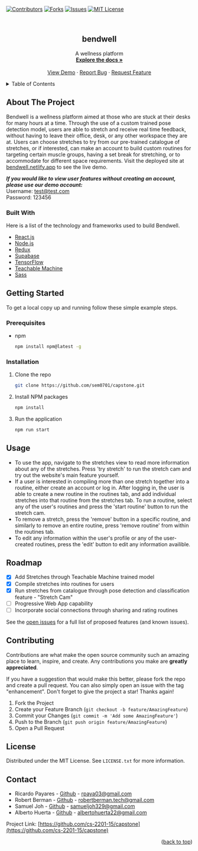 <div id="top"></div>
<!--
*** Thanks for checking out the Best-README-Template. If you have a suggestion
*** that would make this better, please fork the repo and create a pull request
*** or simply open an issue with the tag "enhancement".
*** Don't forget to give the project a star!
*** Thanks again! Now go create something AMAZING! :D
-->

<!-- PROJECT SHIELDS -->
<!--
*** I'm using markdown "reference style" links for readability.
*** Reference links are enclosed in brackets [ ] instead of parentheses ( ).
*** See the bottom of this document for the declaration of the reference variables
*** for contributors-url, forks-url, etc. This is an optional, concise syntax you may use.
*** https://www.markdownguide.org/basic-syntax/#reference-style-links
-->

[![Contributors][contributors-shield]][contributors-url]
[![Forks][forks-shield]][forks-url]
[![Issues][issues-shield]][issues-url]
[![MIT License][license-shield]][license-url]

<!-- PROJECT LOGO -->
<br />
<div align="center">
  <h2 align="center">bendwell</h2>

  <p align="center">
    A wellness platform
    <br />
    <a href="https://github.com/cs-2201-15/capstone"><strong>Explore the docs »</strong></a>
    <br />
    <br />
    <a href="https://bendwell.netlify.app/">View Demo</a>
    ·
    <a href="https://github.com/cs-2201-15/capstone/issues">Report Bug</a>
    ·
    <a href="https://github.com/cs-2201-15/capstone/issues">Request Feature</a>
  </p>
</div>

<!-- TABLE OF CONTENTS -->
<details>
  <summary>Table of Contents</summary>
  <ol>
    <li>
      <a href="#about-the-project">About The Project</a>
      <ul>
        <li><a href="#built-with">Built With</a></li>
      </ul>
    </li>
    <li>
      <a href="#getting-started">Getting Started</a>
      <ul>
        <li><a href="#prerequisites">Prerequisites</a></li>
        <li><a href="#installation">Installation</a></li>
      </ul>
    </li>
    <li><a href="#usage">Usage</a></li>
    <li><a href="#roadmap">Roadmap</a></li>
    <li><a href="#contributing">Contributing</a></li>
    <li><a href="#license">License</a></li>
    <li><a href="#contact">Contact</a></li>
  </ol>
</details>

<!-- ABOUT THE PROJECT -->

## About The Project

Bendwell is a wellness platform aimed at those who are stuck at their desks for many hours at a time. Through the use of a custom trained pose detection model, users are able to stretch and receive real time feedback, without having to leave their office, desk, or any other workspace they are at. Users can choose stretches to try from our pre-trained catalogue of stretches, or if interested, can make an account to build custom routines for targeting certain muscle groups, having a set break for stretching, or to accommodate for different space requirements. Visit the deployed site at [bendwell.netlify.app](https://bendwell.netlify.app/) to see the live demo.

**_If you would like to view user features without creating an account, please use our demo account:_** <br>
Username: test@test.com <br>
Password: 123456

### Built With

Here is a list of the technology and frameworks used to build Bendwell.

- [React.js](https://reactjs.org/)
- [Node.js](https://nodejs.org/)
- [Redux](https://reduc.js.org/)
- [Supabase](https://supabase.com/)
- [TensorFlow](https://tensorflow.org/)
- [Teachable Machine](https://teachablemachine.withgoogle.com/)
- [Sass](https://sass-lang.com/)

<!-- GETTING STARTED -->

## Getting Started

To get a local copy up and running follow these simple example steps.

### Prerequisites

- npm
  ```sh
  npm install npm@latest -g
  ```

### Installation

1. Clone the repo
   ```sh
   git clone https://github.com/sem0701/capstone.git
   ```
2. Install NPM packages
   ```sh
   npm install
   ```
3. Run the application
   ```sh
   npm run start
   ```

<!-- USAGE EXAMPLES -->

## Usage

- To use the app, navigate to the stretches view to read more information about any of the stretches. Press 'try stretch' to run the stretch cam and try out the website's main feature yourself.
- If a user is interested in compiling more than one stretch together into a routine, either create an account or log in. After logging in, the user is able to create a new routine in the routines tab, and add individual stretches into that routine from the stretches tab. To run a routine, select any of the user's routines and press the 'start routine' button to run the stretch cam.
- To remove a stretch, press the 'remove' button in a specific routine, and similarly to remove an entire routine, press 'remove routine' from within the routines tab.
- To edit any information within the user's profile or any of the user-created routines, press the 'edit' button to edit any information availible.

<!-- ROADMAP -->

## Roadmap

- [x] Add Stretches through Teachable Machine trained model
- [x] Compile stretches into routines for users
- [x] Run stretches from catalogue through pose detection and classification feature - "Stretch Cam"
- [ ] Progressive Web App capability
- [ ] Incorporate social connections through sharing and rating routines

See the [open issues](https://github.com/othneildrew/Best-README-Template/issues) for a full list of proposed features (and known issues).

<!-- CONTRIBUTING -->

## Contributing

Contributions are what make the open source community such an amazing place to learn, inspire, and create. Any contributions you make are **greatly appreciated**.

If you have a suggestion that would make this better, please fork the repo and create a pull request. You can also simply open an issue with the tag "enhancement".
Don't forget to give the project a star! Thanks again!

1. Fork the Project
2. Create your Feature Branch (`git checkout -b feature/AmazingFeature`)
3. Commit your Changes (`git commit -m 'Add some AmazingFeature'`)
4. Push to the Branch (`git push origin feature/AmazingFeature`)
5. Open a Pull Request

<!-- LICENSE -->

## License

Distributed under the MIT License. See `LICENSE.txt` for more information.

<!-- CONTACT -->

## Contact

- Ricardo Payares - [Github](https://github.com/rickypaya) - rpaya03@gmail.com
- Robert Berman - [Github](https://github.com/robert-berman) - robertberman.tech@gmail.com
- Samuel Joh - [Github](https://github.com/sem0701) - samueljoh329@gmail.com
- Alberto Huerta - [Github](https://github.com/albertohuerta22) - albertohuerta22@gmail.com

Project Link: [https://github.com/cs-2201-15/capstone](https://github.com/cs-2201-15/capstone)

<p align="right">(<a href="#top">back to top</a>)</p>

<!-- MARKDOWN LINKS & IMAGES -->
<!-- https://www.markdownguide.org/basic-syntax/#reference-style-links -->

[contributors-shield]: https://img.shields.io/github/contributors/othneildrew/Best-README-Template.svg?style=for-the-badge
[contributors-url]: https://github.com/cs-2201-15/capstone/graphs/contributors
[forks-shield]: https://img.shields.io/github/forks/othneildrew/Best-README-Template.svg?style=for-the-badge
[forks-url]: https://github.com/cs-2201-15/capstone/network/members
[issues-shield]: https://img.shields.io/github/issues/othneildrew/Best-README-Template.svg?style=for-the-badge
[issues-url]: https://github.com/cs-2201-15/capstone/issues
[license-shield]: https://img.shields.io/github/license/othneildrew/Best-README-Template.svg?style=for-the-badge
[license-url]: https://github.com/cs-2201-15/capstone/blob/main/LICENSE
[product-screenshot]: images/screenshot.png
